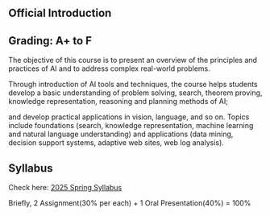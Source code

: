 ## Official Introduction

Grading: A+ to F
---

The objective of this course is to present an overview of the principles and practices of AI and to address complex real-world problems. 

Through introduction of AI tools and techniques, the course helps students develop a basic understanding of problem solving, search, theorem proving, knowledge representation, reasoning and planning methods of AI; 

and develop practical applications in vision, language, and so on. Topics include foundations (search, knowledge representation, machine learning and natural language understanding) and applications (data mining, decision support systems, adaptive web sites, web log analysis).

## Syllabus

Check here: [2025 Spring Syllabus](https://hkust-aiaa2205.github.io/spring2025/index.html)

Briefly, 2 Assignment(30% per each) + 1 Oral Presentation(40%) = 100%
